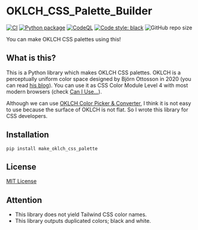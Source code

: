 # OKLCH_CSS_Palette_Builder

[![CI](https://github.com/CHRIBUR0309/OKLCH_CSS_Palette_Builder/actions/workflows/blank.yml/badge.svg)](https://github.com/CHRIBUR0309/OKLCH_CSS_Palette_Builder/actions/workflows/blank.yml)
[![Python package](https://github.com/CHRIBUR0309/OKLCH_CSS_Palette_Builder/actions/workflows/python-package.yml/badge.svg)](https://github.com/CHRIBUR0309/OKLCH_CSS_Palette_Builder/actions/workflows/python-package.yml)
[![CodeQL](https://github.com/CHRIBUR0309/OKLCH_CSS_Palette_Builder/actions/workflows/codeql.yml/badge.svg)](https://github.com/CHRIBUR0309/OKLCH_CSS_Palette_Builder/actions/workflows/codeql.yml)
[![Code style: black](https://img.shields.io/badge/code%20style-black-000000.svg)](https://github.com/psf/black)
![GitHub repo size](https://img.shields.io/github/repo-size/CHRIBUR0309/OKLCH_CSS_Palette_Builder)

You can make OKLCH CSS palettes using this!

## What is this?

This is a Python library which makes OKLCH CSS palettes.
OKLCH is a perceptually uniform color space designed by Björn Ottosson in 2020 (you can read [his blog](https://bottosson.github.io/posts/oklab/)).
You can use it as CSS Color Module Level 4 with most modern browsers (check [Can I Use...](https://caniuse.com/?search=oklch)).

Although we can use [OKLCH Color Picker & Converter](https://oklch.com), I think it is not easy to use because the surface of OKLCH is not flat.
So I wrote this library for CSS developers.

## Installation

```Shell
pip install make_oklch_css_palette
```

## License

[MIT License](https://github.com/CHRIBUR0309/OKLCH_CSS_Palette_Builder/blob/main/LICENSE)

## Attention

- This library does not yield Tailwind CSS color names.
- This library outputs duplicated colors; black and white.
